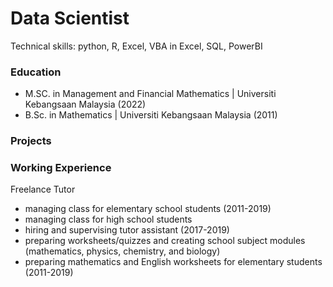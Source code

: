 # Data Scientist
Technical skills: python, R, Excel, VBA in Excel, SQL, PowerBI

### Education
- M.SC. in Management and Financial Mathematics | Universiti Kebangsaan Malaysia (2022)
- B.Sc. in Mathematics | Universiti Kebangsaan Malaysia (2011)

### Projects

### Working Experience
Freelance Tutor
- managing class for elementary school students (2011-2019)
- managing class for high school students
- hiring and supervising tutor assistant (2017-2019)
- preparing worksheets/quizzes and creating school subject modules (mathematics, physics, chemistry, and biology)
- preparing mathematics and English worksheets for elementary students (2011-2019)

